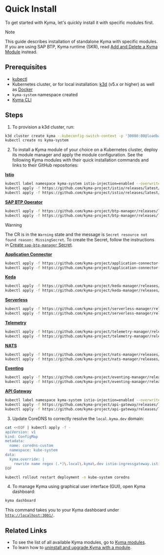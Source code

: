 # Quick Install

To get started with Kyma, let's quickly install it with specific modules first.

> [!NOTE]
> This guide describes installation of standalone Kyma with specific modules. If you are using SAP BTP, Kyma runtime (SKR), read [Add and Delete a Kyma Module](https://help.sap.com/docs/btp/sap-business-technology-platform/enable-and-disable-kyma-module?locale=en-US&version=Cloud) instead.

## Prerequisites

- [kubectl](https://kubernetes.io/docs/tasks/tools/install-kubectl/)
- Kubernetes cluster, or for local installation: [k3d](https://k3d.io) (v5.x or higher) as well as [Docker](https://www.docker.com/)
- `kyma-system` namespace created
- [Kyma CLI](https://github.com/kyma-project/cli)

## Steps

1. To provision a k3d cluster, run:

  ```bash
  k3d cluster create kyma --kubeconfig-switch-context -p '30080:80@loadbalancer' -p '30443:443@loadbalancer' --k3s-arg '--disable=traefik@server:*' --k3s-arg '--tls-san=host.docker.internal@server:*'
  kubectl create ns kyma-system
  ```

2. To install a Kyma module of your choice on a Kubernetes cluster, deploy its module manager and apply the module configuration. See the following Kyma modules with their quick installation commands and links to their GitHub repositories:

  [**Istio**](https://github.com/kyma-project/istio)

  ```bash
  kubectl label namespace kyma-system istio-injection=enabled --overwrite
  kubectl apply -f https://github.com/kyma-project/istio/releases/latest/download/istio-manager.yaml
  kubectl apply -f https://github.com/kyma-project/istio/releases/latest/download/istio-default-cr.yaml
  ```
  
  [**SAP BTP Operator**](https://github.com/kyma-project/btp-manager)

  ```bash
  kubectl apply -f https://github.com/kyma-project/btp-manager/releases/latest/download/btp-manager.yaml
  kubectl apply -f https://github.com/kyma-project/btp-manager/releases/latest/download/btp-operator-default-cr.yaml -n kyma-system
  ```

  > [!WARNING]
  > The CR is in the `Warning` state and the message is `Secret resource not found reason: MissingSecret`. To create the Secret, follow the instructions in [Create `sap-btp-manager` Secret](https://github.com/kyma-project/btp-manager/blob/main/docs/user/03-00-create-btp-manager-secret.md).

  [**Application Connector**](https://github.com/kyma-project/application-connector-manager)

  ```bash
  kubectl apply -f https://github.com/kyma-project/application-connector-manager/releases/latest/download/application-connector-manager.yaml
  kubectl apply -f https://github.com/kyma-project/application-connector-manager/releases/latest/download/default_application_connector_cr.yaml -n kyma-system
  ```

  [**Keda**](https://github.com/kyma-project/keda-manager)

  ```bash
  kubectl apply -f https://github.com/kyma-project/keda-manager/releases/latest/download/keda-manager.yaml
  kubectl apply -f https://github.com/kyma-project/keda-manager/releases/latest/download/keda-default-cr.yaml -n kyma-system
  ```

  [**Serverless**](https://github.com/kyma-project/serverless-manager)

  ```bash
  kubectl apply -f https://github.com/kyma-project/serverless-manager/releases/latest/download/serverless-operator.yaml
  kubectl apply -f https://github.com/kyma-project/serverless-manager/releases/latest/download/default-serverless-cr.yaml  -n kyma-system
  ```

  [**Telemetry**](https://github.com/kyma-project/telemetry-manager)

  ```bash
  kubectl apply -f https://github.com/kyma-project/telemetry-manager/releases/latest/download/telemetry-manager.yaml
  kubectl apply -f https://github.com/kyma-project/telemetry-manager/releases/latest/download/telemetry-default-cr.yaml -n kyma-system
  ```

  [**NATS**](https://github.com/kyma-project/nats-manager)

  ```bash
  kubectl apply -f https://github.com/kyma-project/nats-manager/releases/latest/download/nats-manager.yaml
  kubectl apply -f https://github.com/kyma-project/nats-manager/releases/latest/download/nats-default-cr.yaml -n kyma-system
  ```

  [**Eventing**](https://github.com/kyma-project/eventing-manager)

  ```bash
  kubectl apply -f https://github.com/kyma-project/eventing-manager/releases/latest/download/eventing-manager.yaml
  kubectl apply -f https://github.com/kyma-project/eventing-manager/releases/latest/download/eventing-default-cr.yaml -n kyma-system
  ```

  [**API Gateway**](https://github.com/kyma-project/api-gateway)

  ```bash
  kubectl label namespace kyma-system istio-injection=enabled --overwrite
  kubectl apply -f https://github.com/kyma-project/api-gateway/releases/latest/download/api-gateway-manager.yaml
  kubectl apply -f https://github.com/kyma-project/api-gateway/releases/latest/download/apigateway-default-cr.yaml
  ```
  
3. Update CoreDNS to correctly resolve the `local.kyma.dev` domain:

  ```bash
  cat <<EOF | kubectl apply -f -
  apiVersion: v1
  kind: ConfigMap
  metadata:
    name: coredns-custom
    namespace: kube-system
  data:
    kyma.override: |
      rewrite name regex (.*)\.local\.kyma\.dev istio-ingressgateway.istio-system.svc.cluster.local
  EOF

  kubectl rollout restart deployment -n kube-system coredns
  ```

4. To manage Kyma using graphical user interface (GUI), open Kyma dashboard:

  ```bash
  kyma dashboard
  ```
  <!-- markdown-link-check-disable-next-line -->
  This command takes you to your Kyma dashboard under [`http://localhost:3001/`](http://localhost:3001/).

## Related Links

- To see the list of all available Kyma modules, go to [Kyma modules](../06-modules/README.md).
- To learn how to [uninstall and upgrade Kyma with a module](./08-uninstall-upgrade-kyma-module.md).
